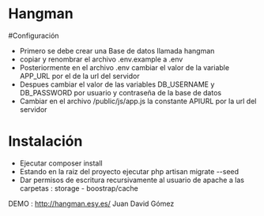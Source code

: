 # Hangman

#Configuración
* Primero se debe crear una Base de datos llamada hangman
* copiar y renombrar el archivo .env.example a .env
* Posteriormente en el archivo .env cambiar el valor de la variable APP_URL por el de la url del servidor
* Despues cambiar el valor de las variables DB_USERNAME y DB_PASSWORD por usuario y contraseña de la base de datos
* Cambiar en el archivo /public/js/app.js la constante APIURL por la url del servidor 

# Instalación
* Ejecutar composer install
* Estando en la raiz del proyecto ejecutar php artisan migrate --seed
* Dar permisos de escritura recursivamente al usuario de apache a las carpetas : storage - boostrap/cache

DEMO : http://hangman.esy.es/
Juan David Gómez
